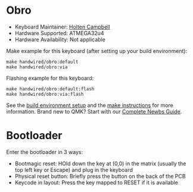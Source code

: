 # Obro

* Keyboard Maintainer: [Holten Campbell](https://github.com/holtenc)
* Hardware Supported: ATMEGA32u4
* Hardware Availability: Not applicable

Make example for this keyboard (after setting up your build environment):

    make handwired/obro:default
    make handwired/obro:via

Flashing example for this keyboard:

    make handwired/obro:default:flash
    make handwired/obro:via:flash

See the [build environment setup](https://docs.qmk.fm/#/getting_started_build_tools) and the [make instructions](https://docs.qmk.fm/#/getting_started_make_guide) for more information. Brand new to QMK? Start with our [Complete Newbs Guide](https://docs.qmk.fm/#/newbs).

# Bootloader

Enter the bootloader in 3 ways:
* Bootmagic reset: HOld down the key at (0,0) in the matrix (usually the top left key or Escape) and plug in the keyboard
* Physical reset button: Briefly press the button on the back of the PCB
* Keycode in layout: Press the key mapped to RESET if it is available
